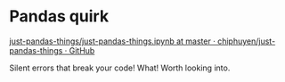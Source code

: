 # Pandas quirk
[just-pandas-things/just-pandas-things.ipynb at master · chiphuyen/just-pandas-things · GitHub](https://github.com/chiphuyen/just-pandas-things/blob/master/just-pandas-things.ipynb)

Silent errors that break your code! What! Worth looking into.

<!-- #readable #p1 #service -->

<!-- {BearID:D1337C8A-DB85-4533-88B9-E5DB2BCC9068-35692-000004F1CFDF19CE} -->

